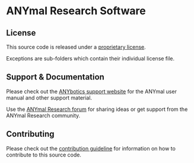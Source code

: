 # ANYmal Research Software

## License

This source code is released under a [proprietary license](LICENSE).

Exceptions are sub-folders which contain their individual license file.

## Support & Documentation

Please check out the [ANYbotics support website](http://support.anybotics.com) for the ANYmal user manual and other support material.

Use the [ANYmal Research forum](https://discourse.anymal-research.org/) for sharing ideas or get support from the ANYmal Research community.

## Contributing

Please check out the [contribution guideline](CONTRIBUTING.md) for information on how to contribute to this source code.
